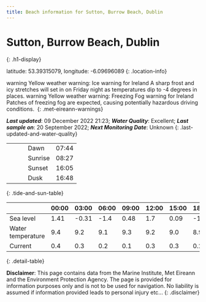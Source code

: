 ```yaml
---
title: Beach information for Sutton, Burrow Beach, Dublin
---
```

# Sutton, Burrow Beach, Dublin 
{: .h1-display}

latitude: 53.39315079, longitude: -6.09696089
{: .location-info}

<span class="material-icons yellow-warning">warning</span>&nbsp;Yellow weather warning: Ice warning for Ireland A sharp frost and icy stretches will set in on Friday night as temperatures dip to -4 degrees in places.&nbsp;<span class="material-icons yellow-warning">warning</span>&nbsp;Yellow weather warning: Freezing Fog warning for Ireland Patches of freezing fog are expected, causing potentially hazardous driving conditions.&nbsp;
{: .met-eireann-warnings}

___Last updated___: 09 December 2022 21:23; ___Water Quality___: Excellent;
___Last sample on___: 20 September 2022; ___Next Monitoring Date___: Unknown
{: .last-updated-and-water-quality}

|   |   |   |   |   |
|---|---|---|---|---|
|   |   |   | Dawn  | 07:44 |
|   |   |   | Sunrise  | 08:27 |
|   |   |   | Sunset  | 16:05 |
|   |   |   | Dusk  | 16:48 |
{: .tide-and-sun-table}

<div></div>

| | 00:00 | 03:00 | 06:00 | 09:00 | 12:00 | 15:00 | 18:00 | 21:00 |
|---|---|---|---|---|---|---|---|---|
| Sea level | 1.41 | -0.31 | -1.4 | 0.48| 1.7 | 0.09 | -1.56 | -0.08 |
| Water temperature | 9.4 | 9.2 | 9.1 | 9.3 | 9.2 | 9.0 | 8.9 | 9.0 |
| Current | 0.4 | 0.3 | 0.2 | 0.1 | 0.3| 0.3 | 0.2 | 0.2 |
{: .detail-table}

__Disclaimer__: This page contains data from the Marine Institute,
Met Eireann and the Environment Protection Agency. The page is provided for
information purposes only and is not to be used for navigation. No liability
is assumed if information provided leads to personal injury etc...
{: .disclaimer}